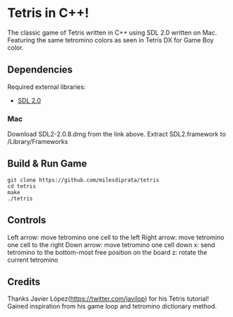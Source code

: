 Tetris in C++!
==============

The classic game of Tetris written in C++ using SDL 2.0 written on Mac.
Featuring the same tetromino colors as seen in Tetris DX for Game Boy color.

## Dependencies

Required external libraries:

+ [SDL 2.0](https://www.libsdl.org/download-2.0.php)

### Mac

Download SDL2-2.0.8.dmg from the link above.
Extract SDL2.framework to /Library/Frameworks

## Build & Run Game
```
git clone https://github.com/milesdiprata/tetris
cd tetris
make
./tetris
```

## Controls

Left arrow: 	move tetromino one cell to the left
Right arrow: 	move tetromino one cell to the right
Down arrow:		move tetromino one cell down
x:				send tetromino to the bottom-most free position on the board
z: 				rotate the current tetromino

## Credits

Thanks Javier López(https://twitter.com/javilop) for his Tetris tutorial!
Gained inspiration from his game loop and tetromino dictionary method.
